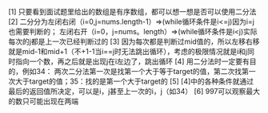 [1] 只要看到面试题里给出的数组是有序数组，都可以想一想是否可以使用二分法
[2] 二分分为左闭右闭（i=0,j=nums.length-1）=>(while循环条件是i<=j)因为i=j也需要判断的；
左闭右开（i=0，j=nums。length）=>(while循环条件是i<j)实际每次的j都是上一次已经判断过的
[3] 因为每次都是判断过mid值的，所以左移右移就是mid-1和mid+1（不+1-1当i==j时无法跳出循环），考虑的极限情况就是i和j同时指向一个数，再之后就是出现j在i左边了，跳出循环
[4] 用二分法时一定要有目的，例如34：
两次二分法第一次是找第一个大于等于target的值，第二次找第一次大于target的值；35：找的是第一个大于target的
[5] [4]中的各种条件就通过最后的返回值所决定，可以是i，j甚至上一次的i，j（如34）
[6] 997可以观察最大的数只可能出现在两端
